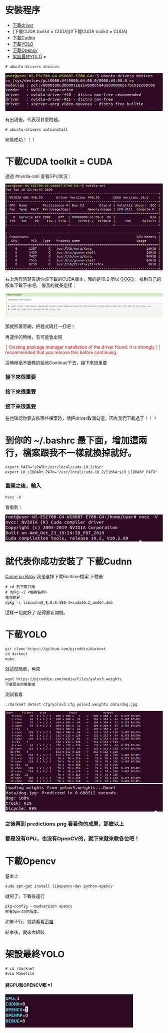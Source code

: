 安裝程序
=
* [下載driver](#下載driver)
* [下載CUDA toolkit = CUDA](#下載CUDA toolkit = CUDA)
* [下載Cudnn](#下載Cudnn)
* [下載YOLO](#下載YOLO)
* [下載Opencv](#下載Opencv)
* [架設最終YOLO](#架設最終YOLO)
=

```
# ubuntu-drivers devices
```

![img1](https://github.com/TKTim/NVidia-2080Ti-Cuda10.2-Cudnn8.0-Yolo-GPU-/blob/master/Screenshot%20from%202020-06-16%2022-54-27.png)

有出現後，代表沒甚麼問題。

```
# ubuntu-drivers autoinstall
```
安裝成功！！！

下載CUDA toolkit = CUDA
=

透過 #nvidia-smi 查看GPU狀況：

![img2](https://github.com/TKTim/NVidia-2080Ti-Cuda10.2-Cudnn8.0-Yolo-GPU-/blob/master/Screenshot%20from%202020-06-16%2022-56-48.png)

右上角有清楚告訴你該下載的CUDA版本，我的是10.2
所以 [GOGO](https://developer.nvidia.com/cuda-toolkit-archive)， 找到自己的版本下載下來吧。
像我的就長這樣：

![img3](https://github.com/TKTim/NVidia-2080Ti-Cuda10.2-Cudnn8.0-Yolo-GPU-/blob/master/Screenshot%20from%202020-06-16%2022-59-42.png)

那就照著官網，把程式碼打一打吧！

再運作的時候，有可能會出現

<font style="color:red"> │ Existing package manager installation of the driver found. It is strongly    ││ recommended that you remove this before continuing. </font>

這時候毫不猶豫的給他Continue下去，接下來很重要

### 接下來很重要

### 接下來很重要

### 接下來很重要

在他確認你要安裝哪些檔案時，請把driver取消勾選。因為我們下載過了！！！

# 到你的 ~/.bashrc 最下面，增加這兩行，檔案跟我不一樣就換掉就好。

```
export PATH="$PATH:/usr/local/cuda-10.2/bin"
export LD_LIBRARY_PATH="/usr/local/cuda-10.2/lib64:$LD_LIBRARY_PATH"
```

### 重開之後，輸入
```
nvcc -V
```
會看到：

![img4](https://github.com/TKTim/NVidia-2080Ti-Cuda10.2-Cudnn8.0-Yolo-GPU-/blob/master/Screenshot%20from%202020-06-16%2023-11-34.png)

就代表你成功安裝了
下載Cudnn
=
[Come on Baby](https://developer.nvidia.com/rdp/cudnn-download)
我是選擇下載Runtime檔案
下載後
```
# cd 到下載目錄
# dpkg -i <檔案名稱>
像我的是：
dpkg -i libcudnn8_8.0.0.180-1+cuda10.2_amd64.deb 
```

這樣一切就好了
記得重新開機。

下載YOLO
=
```
git clone https://github.com/pjreddie/darknet
cd darknet
make
```
就這麼簡單，再來
```
wget https://pjreddie.com/media/files/yolov3.weights
下載預先的權重檔
```
測試看看
```
./darknet detect cfg/yolov3.cfg yolov3.weights data/dog.jpg
```
![im](https://github.com/TKTim/NVidia-2080Ti-Cuda10.2-Cudnn8.0-Yolo-GPU-/blob/master/Screenshot%20from%202020-06-18%2020-30-03.png)
![im](https://github.com/TKTim/NVidia-2080Ti-Cuda10.2-Cudnn8.0-Yolo-GPU-/blob/master/Screenshot%20from%202020-06-18%2020-30-12.png)

### 之後再到 predictions.png 看看你的成果，那麼以上
### 都是沒有GPU，也沒有OpenCV的，就下來就來教各位吧！

下載Opencv
=

基本上
```
sudo apt-get install libopencv-dev python-opencv
```
就夠了，下載後運行
```
pkg-config --modversion opencv
察看OpenCV的版本。
```
如果不行，就請看看[這裡](https://wenyuangg.github.io/posts/opencv/opencv-installation.html)

結束後，就來大組裝

架設最終YOLO
=

```
# cd /darknet
#vim Makefile
```
#### 將GPU和OPENCV都 =1
![im](https://github.com/TKTim/NVidia-2080Ti-Cuda10.2-Cudnn8.0-Yolo-GPU-/blob/master/Screenshot%20from%202020-06-18%2020-33-59.png)






